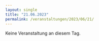 ```yaml
---
layout: single
title: "21.06.2023"
permalink: /veranstaltungen/2023/06/21/
---
```


Keine Veranstaltung an diesem Tag.
